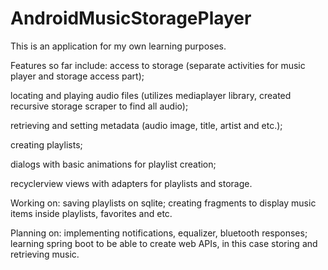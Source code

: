 # AndroidMusicStoragePlayer
This is an application for my own learning purposes.

Features so far include:
  access to storage (separate activities for music player and storage access part);
  
  locating and playing audio files (utilizes mediaplayer library, created recursive storage scraper to find all audio);
  
  retrieving and setting metadata (audio image, title, artist and etc.);
  
  creating playlists;
  
  dialogs with basic animations for playlist creation;
  
  recyclerview views with adapters for playlists and storage.

Working on:
  saving playlists on sqlite;
  creating fragments to display music items inside playlists, favorites and etc.
  
Planning on:
  implementing notifications, equalizer, bluetooth responses;
  learning spring boot to be able to create web APIs, in this case storing and retrieving music.
  

